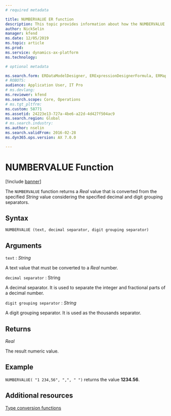 ```yaml
---
# required metadata

title: NUMBERVALUE ER function
description: This topic provides information about how the NUMBERVALUE ER function is used.
author: NickSelin
manager: kfend
ms.date: 12/05/2019
ms.topic: article
ms.prod: 
ms.service: dynamics-ax-platform
ms.technology: 

# optional metadata

ms.search.form: ERDataModelDesigner, ERExpressionDesignerFormula, ERMappedFormatDesigner, ERModelMappingDesigner
# ROBOTS: 
audience: Application User, IT Pro
# ms.devlang: 
ms.reviewer: kfend
ms.search.scope: Core, Operations
# ms.tgt_pltfrm: 
ms.custom: 58771
ms.assetid: 24223e13-727a-4be6-a22d-4d427f504ac9
ms.search.region: Global
# ms.search.industry: 
ms.author: nselin
ms.search.validFrom: 2016-02-28
ms.dyn365.ops.version: AX 7.0.0

---
```


# <a name="NUMBERVALUE">NUMBERVALUE Function</a>

[!include [banner](../includes/banner.md)]

The `NUMBERVALUE` function returns a *Real* value that is converted from the specified *String* value considering the specified decimal and digit grouping separators.

## Syntax

```
NUMBERVALUE (text, decimal separator, digit grouping separator)
```

## Arguments

`text` : *String*

A text value that must be converted to a *Real* number.

`decimal separator` : String

A decimal separator. It is used to separate the integer and fractional parts of a decimal number.

`digit grouping separator` : *String*

A digit grouping separator. It is used as the thousands separator.

## Returns

*Real*

The result numeric value.

## Example

`NUMBERVALUE( "1 234,56", ",", " ")` returns the value **1234.56**.

## Additional resources

[Type conversion functions](er-functions-category-type-conversion.md)
